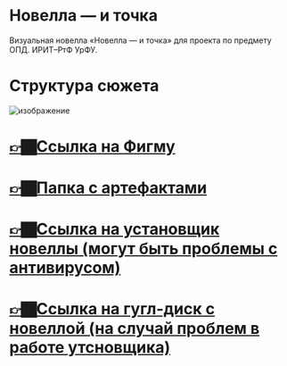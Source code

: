 # Новелла — и точка
 Визуальная новелла «Новелла — и точка» для проекта по предмету ОПД. ИРИТ–РтФ УрФУ.
# Структура сюжета
![изображение](https://github.com/MainEditor/NovelGame/assets/98752769/533ce77c-e526-457f-ad35-86e35bfb5804)
# [👉🏿Ссылка на Фигму](https://www.figma.com/file/l9sbRy8FzAK6bmX9ScKztV/novelGame?type=design&node-id=39%3A2&mode=design&t=pc6xIeQuXYFDCmDl-1)
# [👉🏿Папка с артефактами](https://github.com/MainEditor/NovelGame/tree/main/%D0%90%D1%80%D1%82%D0%B5%D1%84%D0%B0%D0%BA%D1%82%D1%8B)
# [👉🏿Ссылка на установщик новеллы (могут быть проблемы с антивирусом)](https://github.com/MainEditor/NovelGame/releases/latest/download/NovelGame-0.9-setup.exe)
# [👉🏿Ссылка на гугл-диск с новеллой (на случай проблем в работе утсновщика)](https://drive.google.com/file/d/1MmmnRzG5KnbEkJo4IU9CPFEmgjQQdb-g/view?usp=sharing)
